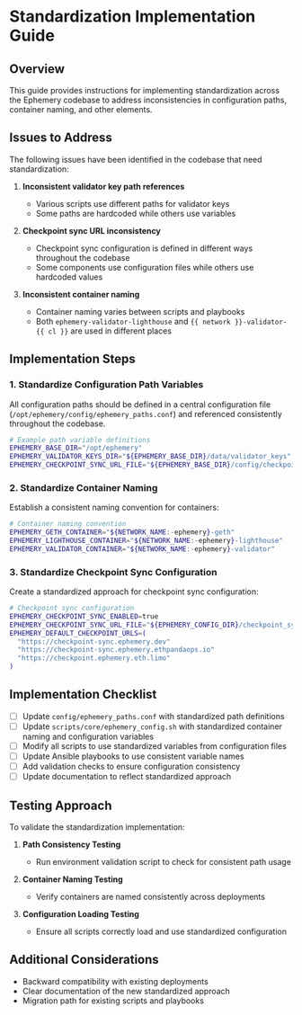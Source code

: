 # Standardization Implementation Guide

## Overview

This guide provides instructions for implementing standardization across the Ephemery codebase to address inconsistencies in configuration paths, container naming, and other elements.

## Issues to Address

The following issues have been identified in the codebase that need standardization:

1. **Inconsistent validator key path references**
   - Various scripts use different paths for validator keys
   - Some paths are hardcoded while others use variables

2. **Checkpoint sync URL inconsistency**
   - Checkpoint sync configuration is defined in different ways throughout the codebase
   - Some components use configuration files while others use hardcoded values

3. **Inconsistent container naming**
   - Container naming varies between scripts and playbooks
   - Both `ephemery-validator-lighthouse` and `{{ network }}-validator-{{ cl }}` are used in different places

## Implementation Steps

### 1. Standardize Configuration Path Variables

All configuration paths should be defined in a central configuration file (`/opt/ephemery/config/ephemery_paths.conf`) and referenced consistently throughout the codebase.

```bash
# Example path variable definitions
EPHEMERY_BASE_DIR="/opt/ephemery"
EPHEMERY_VALIDATOR_KEYS_DIR="${EPHEMERY_BASE_DIR}/data/validator_keys"
EPHEMERY_CHECKPOINT_SYNC_URL_FILE="${EPHEMERY_BASE_DIR}/config/checkpoint_sync_url.txt"
```

### 2. Standardize Container Naming

Establish a consistent naming convention for containers:

```bash
# Container naming convention
EPHEMERY_GETH_CONTAINER="${NETWORK_NAME:-ephemery}-geth"
EPHEMERY_LIGHTHOUSE_CONTAINER="${NETWORK_NAME:-ephemery}-lighthouse"
EPHEMERY_VALIDATOR_CONTAINER="${NETWORK_NAME:-ephemery}-validator"
```

### 3. Standardize Checkpoint Sync Configuration

Create a standardized approach for checkpoint sync configuration:

```bash
# Checkpoint sync configuration
EPHEMERY_CHECKPOINT_SYNC_ENABLED=true
EPHEMERY_CHECKPOINT_SYNC_URL_FILE="${EPHEMERY_CONFIG_DIR}/checkpoint_sync_url.txt"
EPHEMERY_DEFAULT_CHECKPOINT_URLS=(
  "https://checkpoint-sync.ephemery.dev"
  "https://checkpoint-sync.ephemery.ethpandaops.io"
  "https://checkpoint.ephemery.eth.limo"
)
```

## Implementation Checklist

- [ ] Update `config/ephemery_paths.conf` with standardized path definitions
- [ ] Update `scripts/core/ephemery_config.sh` with standardized container naming and configuration variables
- [ ] Modify all scripts to use standardized variables from configuration files
- [ ] Update Ansible playbooks to use consistent variable names
- [ ] Add validation checks to ensure configuration consistency
- [ ] Update documentation to reflect standardized approach

## Testing Approach

To validate the standardization implementation:

1. **Path Consistency Testing**
   - Run environment validation script to check for consistent path usage

2. **Container Naming Testing**
   - Verify containers are named consistently across deployments

3. **Configuration Loading Testing**
   - Ensure all scripts correctly load and use standardized configuration

## Additional Considerations

- Backward compatibility with existing deployments
- Clear documentation of the new standardized approach
- Migration path for existing scripts and playbooks
